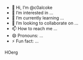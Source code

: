 - 👋 Hi, I’m @c0alcoke
- 👀 I’m interested in ...
- 🌱 I’m currently learning ...
- 💞️ I’m looking to collaborate on ...
- 📫 How to reach me ...
- 😄 Pronouns: ...
- ⚡ Fun fact: ...

<!---
c0alcoke/c0alcoke is a ✨ special ✨ repository because its `README.md` (this file) appears on your GitHub profile.
You can click the Preview link to take a look at your changes.
---> HOerg

